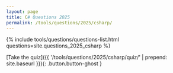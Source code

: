```yaml
---
layout: page
title: C# Questions 2025
permalink: /tools/questions/2025/csharp/
---
```


{% include tools/questions/questions-list.html questions=site.questions_2025_csharp %}

[Take the quiz]({{ '/tools/questions/2025/csharp/quiz/'  | prepend: site.baseurl }}){: .button.button-ghost }
